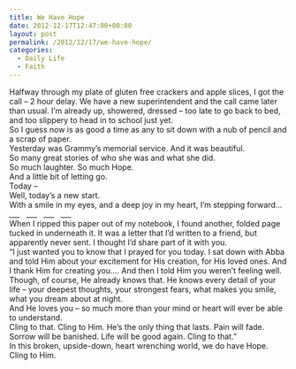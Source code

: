 ```yaml
---
title: We Have Hope
date: 2012-12-17T12:47:00+00:00
layout: post
permalink: /2012/12/17/we-have-hope/
categories:
  - Daily Life
  - Faith
---
```




<div>
  Halfway through my plate of gluten free crackers and apple slices, I got the call – 2 hour delay. We have a new superintendent and the call came later than usual. I’m already up, showered, dressed – too late to go back to bed, and too slippery to head in to school just yet.
</div>

<div>
  So I guess now is as good a time as any to sit down with a nub of pencil and a scrap of paper.
</div>

<div>
  Yesterday was Grammy’s memorial service. And it was beautiful.
</div>

<div>
  So many great stories of who she was and what she did.
</div>

<div>
  So much laughter. So much Hope.
</div>

<div>
  And a little bit of letting go.
</div>

<div>
  Today –
</div>

<div>
  Well, today’s a new start.
</div>

<div>
  With a smile in my eyes, and a deep joy in my heart, I’m stepping forward…
</div>

<div>
  ___<span style="mso-spacerun: yes;">   </span>___<span style="mso-spacerun: yes;">   </span>___<span style="mso-spacerun: yes;">   </span>___
</div>

<div>
  When I ripped this paper out of my notebook, I found another, folded page tucked in underneath it. It was a letter that I’d written to a friend, but apparently never sent. I thought I’d share part of it with you.
</div>

<div>
  “I just wanted you to know that I prayed for you today. I sat down with Abba and told Him about your excitement for His creation, for His loved ones. And I thank Him for creating you…. And then I told Him you weren’t feeling well. Though, of course, He already knows that. He knows every detail of your life – your deepest thoughts, your strongest fears, what makes you smile, what you dream about at night.
</div>

<div>
  And He loves you – so much more than your mind or heart will ever be able to understand.
</div>

<div>
  Cling to that. Cling to Him. He’s the only thing that lasts. Pain will fade. Sorrow will be banished. Life will be good again. Cling to that.”
</div>

<div>
  In this broken, upside-down, heart wrenching world, we do have Hope.
</div>

<div>
  Cling to Him.
</div>